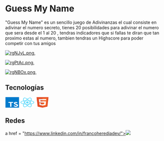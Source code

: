# Guess My Name 
 

"Guess My Name" es un sencillo juego de Adivinanzas el cual consiste en adivinar el numero secreto, tienes 20 posibilidades para adivinar el numero que sera desde el 1 al 20 , tendras indicadores que si fallas te diran que tan proximo estas al numero, tambien tendras un Highscore para poder competir con tus amigos 

[![rgNJyL.png](https://i.im.ge/2022/05/31/rgNJyL.png)](https://im.ge/i/rgNJyL),

[![rgPtAc.png](https://i.im.ge/2022/05/31/rgPtAc.png)](https://im.ge/i/rgPtAc),


[![rgNBOx.png](https://i.im.ge/2022/05/31/rgNBOx.png)](https://im.ge/i/rgNBOx),

## Tecnologías 

<img align="center" alt="Rafa-Ts" height="35" width="45" src="https://raw.githubusercontent.com/devicons/devicon/master/icons/typescript/typescript-plain.svg">
  <img align="center" alt="Rafa-React" height="35" width="45" src="https://raw.githubusercontent.com/devicons/devicon/master/icons/react/react-original.svg">
  <img align="center" alt="Rafa-HTML" height="35" width="45" src="https://raw.githubusercontent.com/devicons/devicon/master/icons/html5/html5-original.svg">



## Redes



a href = "https://www.linkedin.com/in/francoherediadev/"><img src="https://img.icons8.com/fluent/48/000000/linkedin.png"/></a>
          
